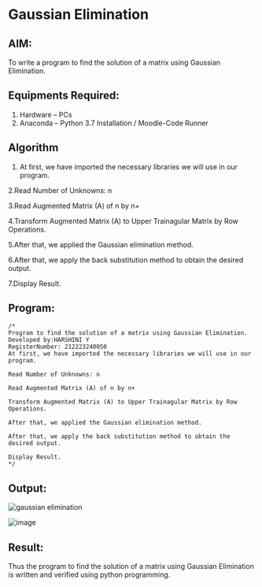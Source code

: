# Gaussian Elimination

## AIM:
To write a program to find the solution of a matrix using Gaussian Elimination.

## Equipments Required:
1. Hardware – PCs
2. Anaconda – Python 3.7 Installation / Moodle-Code Runner

## Algorithm
1. At first, we have imported the necessary libraries we will use in our program.

2.Read Number of Unknowns: n

3.Read Augmented Matrix (A) of n by n+

4.Transform Augmented Matrix (A) to Upper Trainagular Matrix by Row Operations.

5.After that, we applied the Gaussian elimination method.

6.After that, we apply the back substitution method to obtain the desired output.

7.Display Result.


## Program:
```
/*
Program to find the solution of a matrix using Gaussian Elimination.
Developed by:HARSHINI Y 
RegisterNumber: 212223240050
At first, we have imported the necessary libraries we will use in our program.

Read Number of Unknowns: n

Read Augmented Matrix (A) of n by n+

Transform Augmented Matrix (A) to Upper Trainagular Matrix by Row Operations.

After that, we applied the Gaussian elimination method.

After that, we apply the back substitution method to obtain the desired output.

Display Result.
*/
```

## Output:
![gaussian elimination]()

![image](https://github.com/harshiniyu/Gaussian/assets/144979786/8459c8a2-d245-4fec-9b77-2f60f2db7e8b)

## Result:
Thus the program to find the solution of a matrix using Gaussian Elimination is written and verified using python programming.

